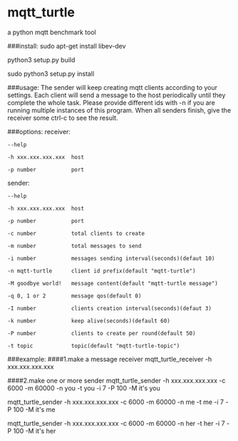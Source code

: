 # mqtt_turtle
a python mqtt benchmark tool

###install:
sudo apt-get install libev-dev

python3 setup.py build

sudo python3 setup.py install

###usage:
The sender will keep creating mqtt clients according to your settings.
Each client will send a message to the host periodically until they complete the whole task.
Please provide different ids with -n if you are running multiple instances of this program.
When all senders finish, give the receiver some ctrl-c to see the result.

###options:
receiver:

    --help
    
    -h xxx.xxx.xxx.xxx  host
    
    -p number           port


sender:

    --help
    
    -h xxx.xxx.xxx.xxx  host
    
    -p number           port
    
    -c number           total clients to create
    
    -m number           total messages to send
    
    -i number           messages sending interval(seconds)(defaut 10)
    
    -n mqtt-turtle      client id prefix(default "mqtt-turtle")
    
    -M goodbye world!   message content(default "mqtt-turtle message")
    
    -q 0, 1 or 2        message qos(default 0)
    
    -I number           clients creation interval(seconds)(defaut 3)
    
    -k number           keep alive(seconds)(default 60)
    
    -P number           clients to create per round(default 50)
    
    -t topic            topic(default "mqtt-turtle-topic")

###example:
####1.make a message receiver
mqtt_turtle_receiver -h xxx.xxx.xxx.xxx

####2.make one or more sender
mqtt_turtle_sender -h xxx.xxx.xxx.xxx -c 6000 -m 60000 -n you -t you -i 7 -P 100 -M it's you

mqtt_turtle_sender -h xxx.xxx.xxx.xxx -c 6000 -m 60000 -n me -t me -i 7 -P 100 -M it's me

mqtt_turtle_sender -h xxx.xxx.xxx.xxx -c 6000 -m 60000 -n her -t her -i 7 -P 100 -M it's her
